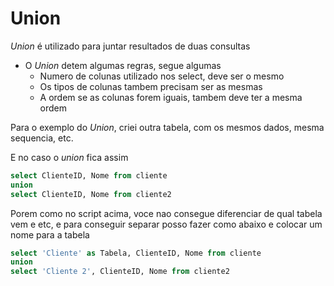 # Union

*Union* é utilizado para juntar resultados de duas consultas

- O *Union* detem algumas regras, segue algumas
    - Numero de colunas utilizado nos select, deve ser o mesmo
    - Os tipos de colunas tambem precisam ser as mesmas
    - A ordem se as colunas forem iguais, tambem deve ter a mesma ordem

Para o exemplo do *Union*, criei outra tabela, com os mesmos dados, mesma sequencia, etc.

E no caso o *union* fica assim

```SQL
select ClienteID, Nome from cliente
union
select ClienteID, Nome from cliente2
```

Porem como no script acima, voce nao consegue diferenciar de qual tabela vem e etc, e para conseguir separar posso fazer como abaixo e colocar um nome para a tabela

```SQL
select 'Cliente' as Tabela, ClienteID, Nome from cliente
union
select 'Cliente 2', ClienteID, Nome from cliente2
```